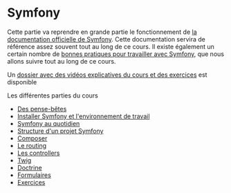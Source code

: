 # Symfony

Cette partie va reprendre en grande partie le fonctionnement de [la documentation officielle de Symfony](https://symfony.com/doc/current/index.html). Cette documentation servira de référence assez souvent tout au long de ce cours. Il existe également un certain nombre de [bonnes pratiques pour travailler avec Symfony](https://symfony.com/doc/current/best_practices.html), que nous allons suivre tout au long de ce cours.

Un [dossier avec des vidéos explicatives du cours et des exercices](https://loom.com/share/folder/5c8d96796b7e466bbd24b9ce7d2a563b) est disponible

Les différentes parties du cours

- [Des pense-bêtes](00-cheat-sheet.md)
- [Installer Symfony et l'environnement de travail](01-installation.md)
- [Symfony au quotidien](02-quotidien.md)
- [Structure d'un projet Symfony](03-structure.md)
- [Composer](04-composer.md)
- [Le routing](05-routing.md)
- [Les controllers](06-controllers.md)
- [Twig](07-twig.md)
- [Doctrine](08-doctrine.md)
- [Formulaires](09-formulaires.md)
- [Exercices](99-exercices.md)